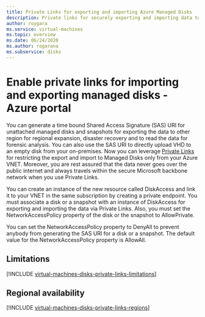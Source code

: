 ```yaml
---
title: Private Links for exporting and importing Azure Managed Disks 
description: Private links for securely exporting and importing data to Azure Managed Disks
author: roygara
ms.service: virtual-machines
ms.topic: overview
ms.date: 06/24/2020
ms.author: rogarana
ms.subservice: disks
---
```


# Enable private links for importing and exporting managed disks - Azure portal

You can generate a time bound Shared Access Signature (SAS) URI for unattached managed disks and snapshots for exporting the data to other region for regional expansion, disaster recovery and to read the data for forensic analysis. You can also use the SAS URI to directly upload VHD to an empty disk from your on-premises.  Now you can leverage [Private Links](../../../articles/private-link/private-link-overview.md) for restricting the export and import to Managed Disks only from your Azure VNET. Moreover, you are rest assured that the data never goes over the public internet and always travels within the secure Microsoft backbone network when you use Private Links. 

You can create an instance of the new resource called DiskAccess and link it to your VNET in the same subscription by creating a private endpoint. You must associate a disk or a snapshot with an instance of DiskAccess for exporting and importing the data via Private Links. Also, you must set the NetworkAccessPolicy property of the disk or the snapshot to AllowPrivate. 

You can set the NetworkAccessPolicy property to DenyAll to prevent anybody from generating the SAS URI for a disk or a snapshot. The default value for the NetworkAccessPolicy property is AllowAll.

## Limitations

[!INCLUDE [virtual-machines-disks-private-links-limitations](../../includes/virtual-machines-disks-private-links-limitations.md)]

## Regional availability

[!INCLUDE [virtual-machines-disks-private-links-regions](../../includes/virtual-machines-disks-private-links-regions.md)]